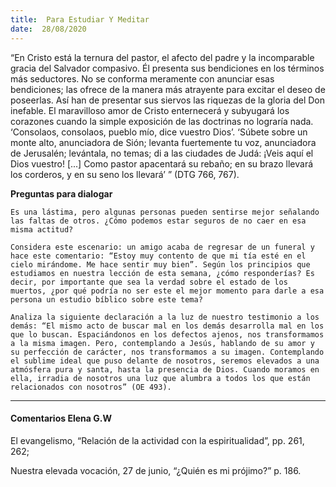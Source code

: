 ```yaml
---
title:  Para Estudiar Y Meditar
date:  28/08/2020
---
```


“En Cristo está la ternura del pastor, el afecto del padre y la incomparable gracia del Salvador compasivo. Él presenta sus bendiciones en los términos más seductores. No se conforma meramente con anunciar esas bendiciones; las ofrece de la manera más atrayente para excitar el deseo de poseerlas. Así han de presentar sus siervos las riquezas de la gloria del Don inefable. El maravilloso amor de Cristo enternecerá y subyugará los corazones cuando la simple exposición de las doctrinas no lograría nada. ‘Consolaos, consolaos, pueblo mío, dice vuestro Dios’. ‘Súbete sobre un monte alto, anunciadora de Sión; levanta fuertemente tu voz, anunciadora de Jerusalén; levántala, no temas; di a las ciudades de Judá: ¡Veis aquí el Dios vuestro! [...] Como pastor apacentará su rebaño; en su brazo llevará los corderos, y en su seno los llevará’ ” (DTG 766, 767).

**Preguntas para dialogar**

`Es una lástima, pero algunas personas pueden sentirse mejor señalando las faltas de otros. ¿Cómo podemos estar seguros de no caer en esa misma actitud?`

`Considera este escenario: un amigo acaba de regresar de un funeral y hace este comentario: “Estoy muy contento de que mi tía esté en el cielo mirándome. Me hace sentir muy bien”. Según los principios que estudiamos en nuestra lección de esta semana, ¿cómo responderías? Es decir, por importante que sea la verdad sobre el estado de los muertos, ¿por qué podría no ser este el mejor momento para darle a esa persona un estudio bíblico sobre este tema?`

`Analiza la siguiente declaración a la luz de nuestro testimonio a los demás: “El mismo acto de buscar mal en los demás desarrolla mal en los que lo buscan. Espaciándonos en los defectos ajenos, nos transformamos a la misma imagen. Pero, contemplando a Jesús, hablando de su amor y su perfección de carácter, nos transformamos a su imagen. Contemplando el sublime ideal que puso delante de nosotros, seremos elevados a una atmósfera pura y santa, hasta la presencia de Dios. Cuando moramos en ella, irradia de nosotros una luz que alumbra a todos los que están relacionados con nosotros” (OE 493).`

---

#### Comentarios Elena G.W

El evangelismo, “Relación de la actividad con la espiritualidad”, pp. 261, 262;

Nuestra elevada vocación, 27 de junio, “¿Quién es mi prójimo?” p. 186.